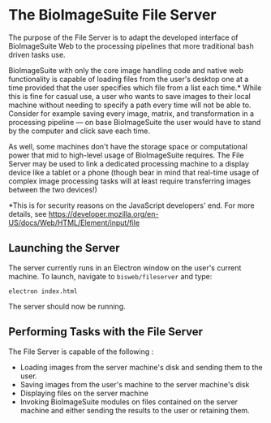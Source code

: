 # The BioImageSuite File Server 

The purpose of the File Server is to adapt the developed interface of BioImageSuite Web to the processing pipelines that more traditional bash driven tasks use. 

BioImageSuite with only the core image handling code and native web functionality is capable of loading files from the user's desktop one at a time provided that the user specifies which file from a list each time.* While this is fine for casual use, a user who wants to save images to their local machine without needing to specify a path every time will not be able to. Consider for example saving every image, matrix, and transformation in a processing pipeline — on base BioImageSuite the user would have to stand by the computer and click save each time. 

As well, some machines don't have the storage space or computational power that mid to high-level usage of BioImageSuite requires. The File Server may be used to link a dedicated processing machine to a display device like a tablet or a phone (though bear in mind that real-time usage of complex image processing tasks will at least require transferring images between the two devices!) 

*This is for security reasons on the JavaScript developers' end. For more details, see https://developer.mozilla.org/en-US/docs/Web/HTML/Element/input/file

## Launching the Server

The server currently runs in an Electron window on the user's current machine. To launch, navigate to `bisweb/fileserver` and type: 

    electron index.html

The server should now be running.

## Performing Tasks with the File Server

The File Server is capable of the following : 

* Loading images from the server machine's disk and sending them to the user. 
* Saving images from the user's machine to the server machine's disk
* Displaying files on the server machine
* Invoking BioImageSuite modules on files contained on the server machine and either sending the results to the user or retaining them. 

